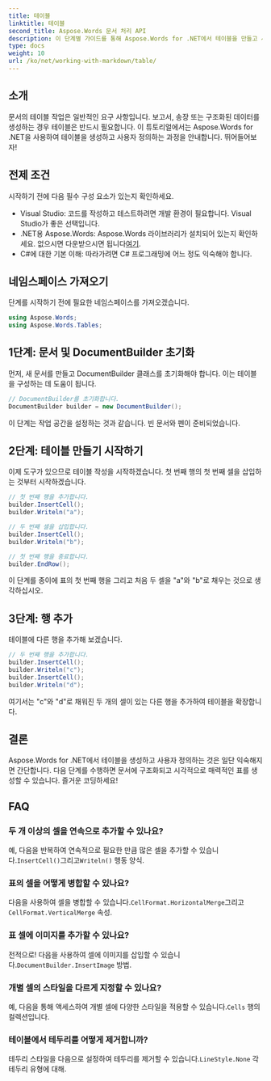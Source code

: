 ```yaml
---
title: 테이블
linktitle: 테이블
second_title: Aspose.Words 문서 처리 API
description: 이 단계별 가이드를 통해 Aspose.Words for .NET에서 테이블을 만들고 사용자 정의하는 방법을 알아보세요. 체계적이고 시각적으로 매력적인 문서를 생성하는 데 적합합니다.
type: docs
weight: 10
url: /ko/net/working-with-markdown/table/
---
```

## 소개

문서의 테이블 작업은 일반적인 요구 사항입니다. 보고서, 송장 또는 구조화된 데이터를 생성하는 경우 테이블은 반드시 필요합니다. 이 튜토리얼에서는 Aspose.Words for .NET을 사용하여 테이블을 생성하고 사용자 정의하는 과정을 안내합니다. 뛰어들어보자!

## 전제 조건

시작하기 전에 다음 필수 구성 요소가 있는지 확인하세요.

- Visual Studio: 코드를 작성하고 테스트하려면 개발 환경이 필요합니다. Visual Studio가 좋은 선택입니다.
-  .NET용 Aspose.Words: Aspose.Words 라이브러리가 설치되어 있는지 확인하세요. 없으시면 다운받으시면 됩니다[여기](https://releases.aspose.com/words/net/).
- C#에 대한 기본 이해: 따라가려면 C# 프로그래밍에 어느 정도 익숙해야 합니다.

## 네임스페이스 가져오기

단계를 시작하기 전에 필요한 네임스페이스를 가져오겠습니다.

```csharp
using Aspose.Words;
using Aspose.Words.Tables;
```

## 1단계: 문서 및 DocumentBuilder 초기화

먼저, 새 문서를 만들고 DocumentBuilder 클래스를 초기화해야 합니다. 이는 테이블을 구성하는 데 도움이 됩니다.

```csharp
// DocumentBuilder를 초기화합니다.
DocumentBuilder builder = new DocumentBuilder();
```

이 단계는 작업 공간을 설정하는 것과 같습니다. 빈 문서와 펜이 준비되었습니다.

## 2단계: 테이블 만들기 시작하기

이제 도구가 있으므로 테이블 작성을 시작하겠습니다. 첫 번째 행의 첫 번째 셀을 삽입하는 것부터 시작하겠습니다.

```csharp
// 첫 번째 행을 추가합니다.
builder.InsertCell();
builder.Writeln("a");

// 두 번째 셀을 삽입합니다.
builder.InsertCell();
builder.Writeln("b");

// 첫 번째 행을 종료합니다.
builder.EndRow();
```

이 단계를 종이에 표의 첫 번째 행을 그리고 처음 두 셀을 "a"와 "b"로 채우는 것으로 생각하십시오.

## 3단계: 행 추가

테이블에 다른 행을 추가해 보겠습니다.

```csharp
// 두 번째 행을 추가합니다.
builder.InsertCell();
builder.Writeln("c");
builder.InsertCell();
builder.Writeln("d");
```

여기서는 "c"와 "d"로 채워진 두 개의 셀이 있는 다른 행을 추가하여 테이블을 확장합니다.

## 결론

Aspose.Words for .NET에서 테이블을 생성하고 사용자 정의하는 것은 일단 익숙해지면 간단합니다. 다음 단계를 수행하면 문서에 구조화되고 시각적으로 매력적인 표를 생성할 수 있습니다. 즐거운 코딩하세요!

## FAQ

### 두 개 이상의 셀을 연속으로 추가할 수 있나요?
 예, 다음을 반복하여 연속적으로 필요한 만큼 많은 셀을 추가할 수 있습니다.`InsertCell()`그리고`Writeln()` 행동 양식.

### 표의 셀을 어떻게 병합할 수 있나요?
 다음을 사용하여 셀을 병합할 수 있습니다.`CellFormat.HorizontalMerge`그리고`CellFormat.VerticalMerge` 속성.

### 표 셀에 이미지를 추가할 수 있나요?
 전적으로! 다음을 사용하여 셀에 이미지를 삽입할 수 있습니다.`DocumentBuilder.InsertImage` 방법.

### 개별 셀의 스타일을 다르게 지정할 수 있나요?
 예, 다음을 통해 액세스하여 개별 셀에 다양한 스타일을 적용할 수 있습니다.`Cells` 행의 컬렉션입니다.

### 테이블에서 테두리를 어떻게 제거합니까?
 테두리 스타일을 다음으로 설정하여 테두리를 제거할 수 있습니다.`LineStyle.None` 각 테두리 유형에 대해.